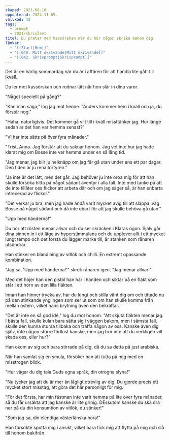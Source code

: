 ```yaml
---
skapad: 2021-08-18
uppdaterad: 2024-11-09
valvkod: 42
tags:
  - prompt
  - 2021/skrivåret
titel: Du pratar med kassörskan när du hör någon skrika bakom dig
länkar:
  - "[[Start|Hem]]"
  - "[[040. Mitt skrivande|Mitt skrivande]]"
  - "[[042. Skrivprompt|Skrivprompt]]"
---
```

Det är en härlig sommardag när du är i affären för att handla lite gått till ikväll.

Du ler mot kassörskan och rodnar lätt när hon slår in dina varor.

"Något speciellt på gång?"

"Kan man säga," log jag mot henne. "Anders kommer hem i kväll och ja, du förstår nog."

"Haha, naturligtvis. Det kommer gå vilt till i kväll missttänker jag. Hur länge sedan är det han var hemma senast?"

"Vi har inte sätts på över fyra månader."

"Trist, Anna. Jag förstår att du saknar honom. Jag vet inte hur jag hade klarat mig om Bosse inte var hemma under en så lång tid.

"Jag menar, jag blir ju helknäpp om jag får gå utan under ens ett par dagar. Den tiden är ju rena tortyren."

"Ja inte är det lätt, men det går. Jag behöver ju inte oroa mig för att han skulle försöka hitta på något sådant äventyr i alla fall. Inte med tanke på att de inte tillåter oss flickor att arbeta där och om jag säger sǻ, är han enbarta intrecerad av flickor."

"Det verkar ju bra, men jag hade ändå varit mycket avig till att släppa iväg Bosse på något sädant och då inte ebart för att jag skulle behöva gå utan."

"Upp med händerna!"

Du hör att rösten menar allvar och du ser skräcken i Klaras ögon. Själv går dina sinnen in i ett läge av hyperstimmulans och du upplever allt i ett mycket lungt tempo och det första du lägger marke till, är stanken som rånaren utsöndrar.

Han stinker en blandining av vitlök och chilli. En extremt opassande kombination.

"Jag sa, 'Upp med händerna!'" skrek rånaren igen. "Jag menar allvar!"

Med det höjer han den pistol han har i handen och siktar på en fläkt som står i ett hörn av den lilla fläkten.

Innan han hinner trycka av, har du lungt och stilla vänt dig om och tittade nu på den stinkande ynglingen som ser ut som om han skulle komma från mellan östern, vilket hans brytning även den bekräftar.

"Det är inte en så god idé," log du mot honom. "Att skjuta fläkten menar jag. I bästa fall, skulle kulan bara sätta sig i väggen bakom, men i sämsta fall, skulle den kunna stursa tillbaka och träffa någon av oss. Kanske även dig själv, inte någon större förllust kanske, men jag tror inte att du verkligen vill skada oss, eller hur?"

Han okom av sig och bara stirrade på dig, då du sa detta på just arabiska.

När han samlat sig en smula, försöker han att tutta på mig med en misstrogen blick.

"Hur vågar du dig tala Guds egna språk, din otrogna slyna!"

"Nu tycker jag att du är mer än lågligt otrevlig av dig. Du gjorde precis ett mycket stort misstag, att göra det här personligt för mig.

"För det första, har min fästman inte varit hemma på lite över fyra månader, så du får ursäkta att jag kanske är lite grinig. DEssutom kanske du ska dra ner på du din konsumtion av vitlök, du stinker!"

"Som jag sa, din elendiga västerlänska hora!"

Han försökte spotta mig i ansikt, vilket bara fick mig att flytta på mig och slå till honom bakifrån.